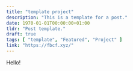 ```yaml
---
title: "template project"
description: "This is a template for a post."
date: 1970-01-01T00:00:00+01:00
tldr: "Post template."
draft: true
tags: [ "template", "Featured", "Project" ]
link: "https://fbcf.xyz/"
---
```


Hello!

